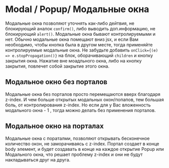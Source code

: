# Modal / Popup/ Модальные окна

Модальные окна позволяют уточнять как-либо дейтвия, не блокирующий аналок `confirm()`, либо выводить доп.информацию, не
блокирующий `alert()`. Модальные окна бывают контролируемыми и нет. Обычно модальные окна помещают вниз jsx, и если Вам
необходимо, чтобы кнопка была в другом месте, тогда применяйте контролируемые модальные окна. Не забудьте
добавить `onClick={(e) => e.stopPropagation()}` на блок, оборачивающий `children`  и кнопку закрытия окна. Нажатие вне
моадльного окна, либо на кнопку закрытия, повлечет собой закрытие этого окна.

## Модальное окно без порталов

Модальные окна без порталов просто перемещаются вверх благодаря z-index. И чем больше открытых модальных окон/попапов,
тем большая боль, от контролирования z-index. Но если для у Вас вложенность модального окна - 1 , тогда можно делать без
применения порталов.

## Модальное окно на порталах

Модальные окна с пораталми, позволяют открывать бесконечное количество окон, не заморачиваясь с z-index. Портал создает
в конце body элемент, и будет создавать в конце на каждое открытие Popup или Модального окна, что решает проблему
z-index и они не будут накладываться друг на друга.


